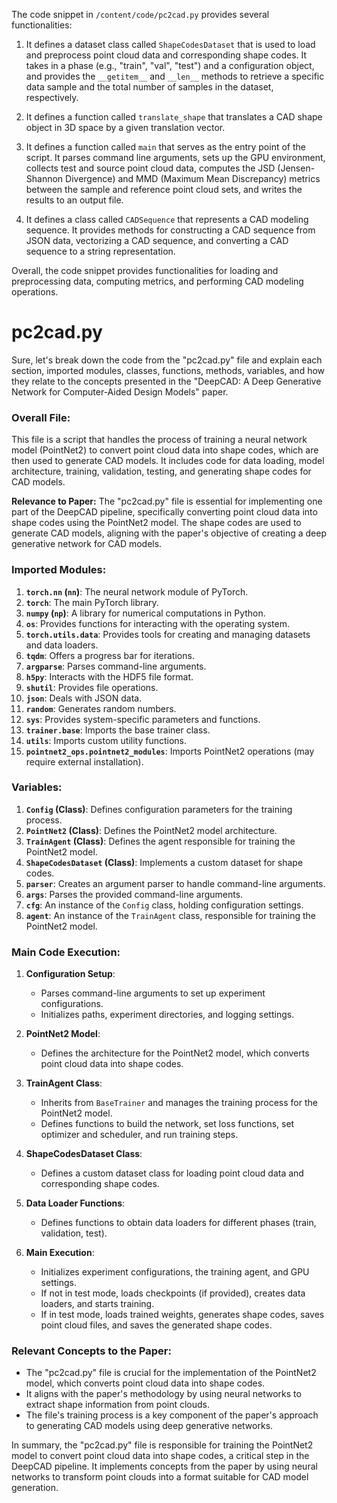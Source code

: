 The code snippet in `/content/code/pc2cad.py` provides several functionalities:

1. It defines a dataset class called `ShapeCodesDataset` that is used to load and preprocess point cloud data and corresponding shape codes. It takes in a phase (e.g., "train", "val", "test") and a configuration object, and provides the `__getitem__` and `__len__` methods to retrieve a specific data sample and the total number of samples in the dataset, respectively.

2. It defines a function called `translate_shape` that translates a CAD shape object in 3D space by a given translation vector.

3. It defines a function called `main` that serves as the entry point of the script. It parses command line arguments, sets up the GPU environment, collects test and source point cloud data, computes the JSD (Jensen-Shannon Divergence) and MMD (Maximum Mean Discrepancy) metrics between the sample and reference point cloud sets, and writes the results to an output file.

4. It defines a class called `CADSequence` that represents a CAD modeling sequence. It provides methods for constructing a CAD sequence from JSON data, vectorizing a CAD sequence, and converting a CAD sequence to a string representation.

Overall, the code snippet provides functionalities for loading and preprocessing data, computing metrics, and performing CAD modeling operations.

# pc2cad.py 
Sure, let's break down the code from the "pc2cad.py" file and explain each section, imported modules, classes, functions, methods, variables, and how they relate to the concepts presented in the "DeepCAD: A Deep Generative Network for Computer-Aided Design Models" paper.

### Overall File:
This file is a script that handles the process of training a neural network model (PointNet2) to convert point cloud data into shape codes, which are then used to generate CAD models. It includes code for data loading, model architecture, training, validation, testing, and generating shape codes for CAD models.

**Relevance to Paper:**
The "pc2cad.py" file is essential for implementing one part of the DeepCAD pipeline, specifically converting point cloud data into shape codes using the PointNet2 model. The shape codes are used to generate CAD models, aligning with the paper's objective of creating a deep generative network for CAD models.

### Imported Modules:

1. **`torch.nn` (`nn`)**: The neural network module of PyTorch.
2. **`torch`**: The main PyTorch library.
3. **`numpy` (`np`)**: A library for numerical computations in Python.
4. **`os`**: Provides functions for interacting with the operating system.
5. **`torch.utils.data`**: Provides tools for creating and managing datasets and data loaders.
6. **`tqdm`**: Offers a progress bar for iterations.
7. **`argparse`**: Parses command-line arguments.
8. **`h5py`**: Interacts with the HDF5 file format.
9. **`shutil`**: Provides file operations.
10. **`json`**: Deals with JSON data.
11. **`random`**: Generates random numbers.
12. **`sys`**: Provides system-specific parameters and functions.
13. **`trainer.base`**: Imports the base trainer class.
14. **`utils`**: Imports custom utility functions.
15. **`pointnet2_ops.pointnet2_modules`**: Imports PointNet2 operations (may require external installation).

### Variables:

1. **`Config` (Class)**: Defines configuration parameters for the training process.
2. **`PointNet2` (Class)**: Defines the PointNet2 model architecture.
3. **`TrainAgent` (Class)**: Defines the agent responsible for training the PointNet2 model.
4. **`ShapeCodesDataset` (Class)**: Implements a custom dataset for shape codes.
5. **`parser`**: Creates an argument parser to handle command-line arguments.
6. **`args`**: Parses the provided command-line arguments.
7. **`cfg`**: An instance of the `Config` class, holding configuration settings.
8. **`agent`**: An instance of the `TrainAgent` class, responsible for training the PointNet2 model.

### Main Code Execution:

1. **Configuration Setup**:
   - Parses command-line arguments to set up experiment configurations.
   - Initializes paths, experiment directories, and logging settings.

2. **PointNet2 Model**:
   - Defines the architecture for the PointNet2 model, which converts point cloud data into shape codes.

3. **TrainAgent Class**:
   - Inherits from `BaseTrainer` and manages the training process for the PointNet2 model.
   - Defines functions to build the network, set loss functions, set optimizer and scheduler, and run training steps.

4. **ShapeCodesDataset Class**:
   - Defines a custom dataset class for loading point cloud data and corresponding shape codes.

5. **Data Loader Functions**:
   - Defines functions to obtain data loaders for different phases (train, validation, test).

6. **Main Execution**:
   - Initializes experiment configurations, the training agent, and GPU settings.
   - If not in test mode, loads checkpoints (if provided), creates data loaders, and starts training.
   - If in test mode, loads trained weights, generates shape codes, saves point cloud files, and saves the generated shape codes.

### Relevant Concepts to the Paper:
- The "pc2cad.py" file is crucial for the implementation of the PointNet2 model, which converts point cloud data into shape codes.
- It aligns with the paper's methodology by using neural networks to extract shape information from point clouds.
- The file's training process is a key component of the paper's approach to generating CAD models using deep generative networks.

In summary, the "pc2cad.py" file is responsible for training the PointNet2 model to convert point cloud data into shape codes, a critical step in the DeepCAD pipeline. It implements concepts from the paper by using neural networks to transform point clouds into a format suitable for CAD model generation.

